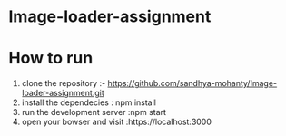 # Image-loader-assignment
# How to run
1. clone the repository :- https://github.com/sandhya-mohanty/Image-loader-assignment.git
2. install the dependecies : npm install
3. run the development server :npm start
4. open your bowser and visit :https://localhost:3000
